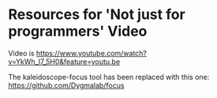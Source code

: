# Resources for 'Not just for programmers' Video

Video is https://www.youtube.com/watch?v=YkWh_l7_5H0&feature=youtu.be

The kaleidoscope-focus tool has been replaced with this one: https://github.com/Dygmalab/focus
